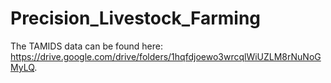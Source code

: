 # Precision_Livestock_Farming

The TAMIDS data can be found here: https://drive.google.com/drive/folders/1hqfdjoewo3wrcqlWiUZLM8rNuNoGMyLQ. 
